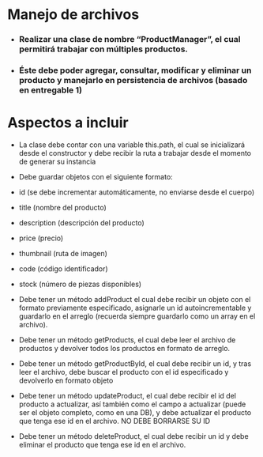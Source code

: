 # Manejo de archivos

- <h3> Realizar una clase de nombre “ProductManager”, el cual permitirá trabajar con múltiples productos.</h3>
- <h3> Éste debe poder agregar, consultar, modificar y eliminar un producto y manejarlo en persistencia de
  archivos (basado en entregable 1)</h3>

# Aspectos a incluir

- La clase debe contar con una variable this.path, el cual se inicializará desde el constructor y
  debe recibir la ruta a trabajar desde el momento de generar su instancia
- Debe guardar objetos con el siguiente formato:

- id (se debe incrementar automáticamente, no enviarse desde el cuerpo)
- title (nombre del producto)
- description (descripción del producto)
- price (precio)
- thumbnail (ruta de imagen)
- code (código identificador)
- stock (número de piezas disponibles)

- Debe tener un método addProduct el cual debe recibir un objeto con el formato previamente especificado, asignarle un id autoincrementable y guardarlo en el arreglo (recuerda siempre guardarlo como un array en el archivo).
- Debe tener un método getProducts, el cual debe leer el archivo de productos y devolver todos los productos en formato de arreglo.
- Debe tener un método getProductById, el cual debe recibir un id, y tras leer el archivo, debe buscar el producto con el id especificado y devolverlo en formato objeto

- Debe tener un método updateProduct, el cual debe recibir el id del producto a actualizar, así también como el campo a actualizar (puede ser el objeto completo, como en una DB), y debe actualizar el producto que tenga ese id en el archivo. NO DEBE BORRARSE SU ID
- Debe tener un método deleteProduct, el cual debe recibir un id y debe eliminar el producto que tenga ese id en el archivo.
